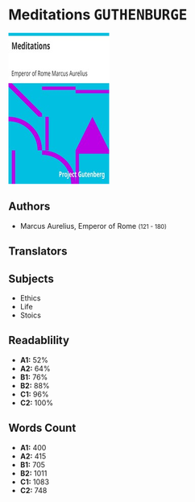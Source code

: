 # Meditations <kbd>GUTHENBURGE</kbd>

![](./cover.medium.jpg "")

## Authors


 - Marcus Aurelius, Emperor of Rome <small>(121 - 180)</small>

## Translators



## Subjects


 - Ethics
 - Life
 - Stoics

## Readablility


 - **A1:** 52%
 - **A2:** 64%
 - **B1:** 76%
 - **B2:** 88%
 - **C1:** 96%
 - **C2:** 100%

## Words Count


 - **A1:** 400
 - **A2:** 415
 - **B1:** 705
 - **B2:** 1011
 - **C1:** 1083
 - **C2:** 748
